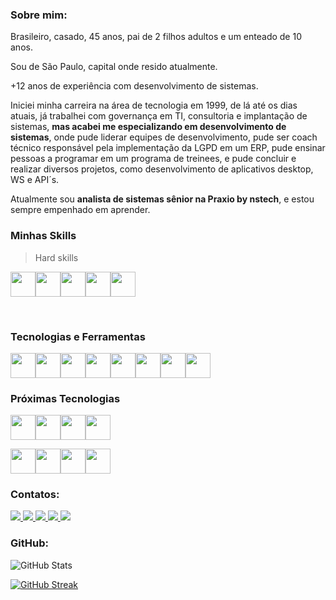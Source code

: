 
### Sobre mim:


Brasileiro, casado, 45 anos, pai de 2 filhos adultos e um enteado de 10 anos. 

Sou de São Paulo, capital onde resido atualmente.

+12 anos de experiência com desenvolvimento de sistemas.

Iniciei minha carreira na área de tecnologia em 1999, de lá até os dias atuais, já trabalhei com governança em TI, consultoria e implantação de sistemas, **mas acabei me especializando em desenvolvimento de sistemas**, onde pude liderar equipes de desenvolvimento, pude ser coach técnico responsável pela implementação da LGPD em um ERP, pude ensinar pessoas a programar em um programa de treinees, e pude concluir e realizar diversos projetos, como desenvolvimento de aplicativos desktop, WS e API´s.

Atualmente sou **analista de sistemas sênior na Praxio by nstech**, e estou sempre empenhado em aprender.


### Minhas Skills
> Hard skills

<img src="https://taiwebs.com/upload/icons/delphi-11-alexandria220-220.png" width="40" height="40" /><img src="https://cdn.jsdelivr.net/npm/simple-icons@3.13.0/icons/csharp.svg" width="40" height="40" /><img src="https://cdn.jsdelivr.net/gh/devicons/devicon/icons/python/python-original.svg" width="40" height="40"/><img src="https://cdn.jsdelivr.net/gh/devicons/devicon/icons/mysql/mysql-original.svg" width="40" height="40" /><img src="https://creazilla-store.fra1.digitaloceanspaces.com/icons/3236928/oracle-icon-md.png" width="40" height="40"/> 

</br>
 
### Tecnologias e Ferramentas

<img src="https://cdn.jsdelivr.net/gh/devicons/devicon/icons/windows8/windows8-original.svg" width="40" height="40"/><img src="https://d2ohlsp9gwqc7h.cloudfront.net/images/logos/logo-page/rad-studio-logo-1024.png" width="40" height="40"><img src="https://cdn.jsdelivr.net/gh/devicons/devicon/icons/vscode/vscode-original.svg" width="40" height="40"/><img src="https://cdn.jsdelivr.net/gh/devicons/devicon/icons/visualstudio/visualstudio-plain.svg" width="40" height="40"/><img src="https://cdn.jsdelivr.net/gh/devicons/devicon/icons/github/github-original.svg" width="40" height="40"/><img src="https://cdn.jsdelivr.net/gh/devicons/devicon/icons/git/git-plain.svg" width="40" height="40"/><img src="https://cdn.jsdelivr.net/gh/devicons/devicon/icons/azure/azure-original.svg" width="40" height="40"/><img src="https://www.oracle.com/a/ocom/img/pl-sql.svg" width="40" height="40"/> 

### Próximas Tecnologias
<img src="https://cdn.jsdelivr.net/gh/devicons/devicon/icons/java/java-original.svg" width="40" height="40"/><img src="https://cdn.jsdelivr.net/gh/devicons/devicon/icons/angularjs/angularjs-original.svg" width="40" height="40"/><img src="https://cdn.jsdelivr.net/gh/devicons/devicon/icons/nodejs/nodejs-plain.svg" width="40" height="40"/><img src="https://cdn.jsdelivr.net/gh/devicons/devicon/icons/react/react-original.svg" width="40" height="40"/>

<img src="https://cdn.jsdelivr.net/gh/devicons/devicon/icons/html5/html5-plain.svg" width="40" height="40"/><img src="https://cdn.jsdelivr.net/gh/devicons/devicon/icons/css3/css3-plain.svg" width="40" height="40"/><img src="https://cdn.jsdelivr.net/gh/devicons/devicon/icons/javascript/javascript-plain.svg" width="40" height="40"/><img src="https://cdn.jsdelivr.net/gh/devicons/devicon/icons/typescript/typescript-original.svg" width="40" height="40"/>

### Contatos:

<div>
    <a href = "mailto:angelotirelli@gmail.com">
        <img src="https://img.shields.io/badge/Gmail-D14836?style=for-the-badge&logo=gmail&logoColor=white" target="_blank">
    </a>
    <a href="https://www.linkedin.com/in/angelo-tirelli-b506a221/" target="_blank">
        <img src="https://img.shields.io/badge/-LinkedIn-%230077B5?style=for-the-badge&logo=linkedin&logoColor=white">
    </a>   
    <a href="https://wa.me/5511970882225" target="_blank">
        <img src="https://img.shields.io/badge/WhatsApp-25D366?style=for-the-badge&logo=whatsapp&logoColor=white">
    </a>
    <a href="https://t.me/AngeloTirelli" target="_blank">
        <img src="https://img.shields.io/badge/Telegram-2CA5E0?style=for-the-badge&logo=telegram&logoColor=white">
    </a>
    <a href="https://www.instagram.com/angelotirelli/" target="_blank">
        <img src="https://img.shields.io/badge/-Instagram-%23E4405F?style=for-the-badge&logo=instagram&logoColor=white">
    </a>
</div>

### GitHub:

![GitHub Stats](https://github-readme-stats.vercel.app/api?username=angelotirelli&theme=transparent&bg_color=000&border_color=30A3DC&show_icons=true&icon_color=30A3DC&title_color=E94D5F&text_color=FFF)

[![GitHub Streak](https://streak-stats.demolab.com/?user=angelotirelli&theme=tokyonight-duo&background=000&border=30A3DC&dates=FFF)](https://git.io/streak-stats)


